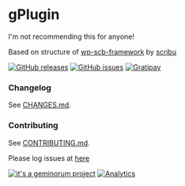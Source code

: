 # gPlugin

I'm not recommending this for anyone!

Based on structure of [wp-scb-framework](https://github.com/scribu/wp-scb-framework) by [scribu](https://github.com/scribu)

[![GitHub releases](https://img.shields.io/github/release/geminorum/gplugin.svg?style=flat-square)](https://github.com/geminorum/gplugin/releases)
[![GitHub issues](https://img.shields.io/github/issues/geminorum/gplugin.svg?style=flat-square)](https://github.com/geminorum/gplugin/issues)
[![Gratipay](http://img.shields.io/gratipay/geminorum.svg?style=flat-square)](https://gratipay.com/geminorum/)

### Changelog

See [CHANGES.md](CHANGES.md).

### Contributing

See [CONTRIBUTING.md](CONTRIBUTING.md).

Please log issues at [here](https://github.com/geminorum/gplugin/issues)

[![it's a geminorum project](http://img.shields.io/badge/it's_a-geminorum_project-lightgrey.svg?style=flat-square)](http://geminorum.ir/)
[![Analytics](https://ga-beacon.appspot.com/UA-865830-4/gplugin/readme?pixel)](https://github.com/geminorum/gplugin)
